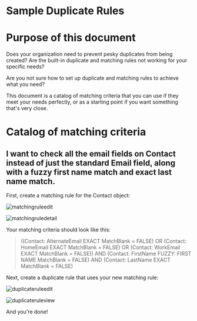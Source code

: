 
# Sample Duplicate Rules

# Purpose of this document

Does your organization need to prevent pesky duplicates from being created?  Are the built-in duplicate and matching rules not working for your specific needs?

Are you not sure how to set up duplicate and matching rules to achieve what you need?

This document is a catalog of matching criteria that you can use if they meet your needs perfectly, or as a starting point if you want something that's very close.

# Catalog of matching criteria

## I want to check all the email fields on Contact instead of just the standard Email field, along with a fuzzy first name match and exact last name match.

First, create a matching rule for the Contact object:

![matchingruleedit](https://user-images.githubusercontent.com/251229/121421812-8dd99600-c93c-11eb-9f15-0c169ddeb72b.png)

![matchingruledetail](https://user-images.githubusercontent.com/251229/121421577-4ce18180-c93c-11eb-938a-bbbbd05d1c5a.png)

Your matching criteria should look like this:

> ((Contact: AlternateEmail EXACT MatchBlank = FALSE) OR (Contact: HomeEmail EXACT MatchBlank = FALSE) OR (Contact: WorkEmail EXACT MatchBlank = FALSE)) AND (Contact: FirstName FUZZY: FIRST NAME MatchBlank = FALSE) AND (Contact: LastName EXACT MatchBlank = FALSE)

Next, create a duplicate rule that uses your new matching rule:

![duplicateruleedit](https://user-images.githubusercontent.com/251229/121421979-bb264400-c93c-11eb-9907-95d803e296cf.png)

![duplicateruleview](https://user-images.githubusercontent.com/251229/121422081-d85b1280-c93c-11eb-8c83-129ceb7bc2c4.png)

And you're done!

